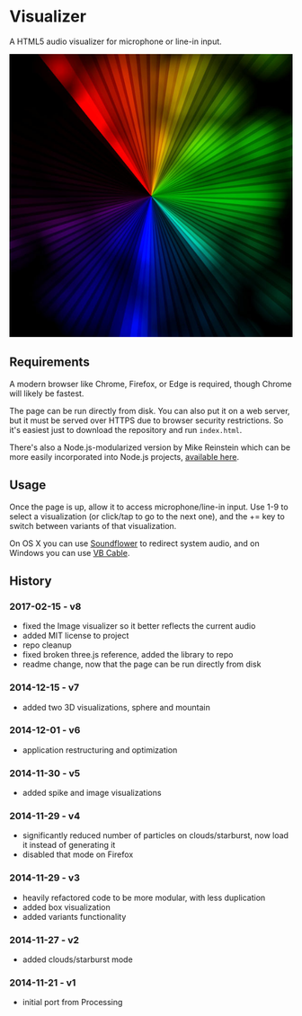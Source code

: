 # Visualizer

A HTML5 audio visualizer for microphone or line-in input.

![](img/thumbnail.jpg)

## Requirements

A modern browser like Chrome, Firefox, or Edge is required, though Chrome will likely be fastest.

The page can be run directly from disk. You can also put it on a web server, but it must be served over HTTPS due to browser security restrictions. So it's easiest just to download the repository and run `index.html`.

There's also a Node.js-modularized version by Mike Reinstein which can be more easily incorporated into Node.js projects, [available here](https://github.com/mreinstein/visualizer).

## Usage

Once the page is up, allow it to access microphone/line-in input. Use 1-9 to select a visualization (or click/tap to go to the next one), and the += key to switch between variants of that visualization.

On OS X you can use [Soundflower](http://rogueamoeba.com/freebies/soundflower/) to redirect system audio, and on Windows you can use [VB Cable](http://vb-audio.pagesperso-orange.fr/Cable/).

## History

### 2017-02-15 - v8

  * fixed the Image visualizer so it better reflects the current audio
  * added MIT license to project
  * repo cleanup
  * fixed broken three.js reference, added the library to repo
  * readme change, now that the page can be run directly from disk

### 2014-12-15 - v7

  * added two 3D visualizations, sphere and mountain

### 2014-12-01 - v6

  * application restructuring and optimization

### 2014-11-30 - v5

  * added spike and image visualizations

### 2014-11-29 - v4

  * significantly reduced number of particles on clouds/starburst, now load it instead of generating it
  * disabled that mode on Firefox

### 2014-11-29 - v3

  * heavily refactored code to be more modular, with less duplication
  * added box visualization
  * added variants functionality

### 2014-11-27 - v2

  * added clouds/starburst mode

### 2014-11-21 - v1

  * initial port from Processing
